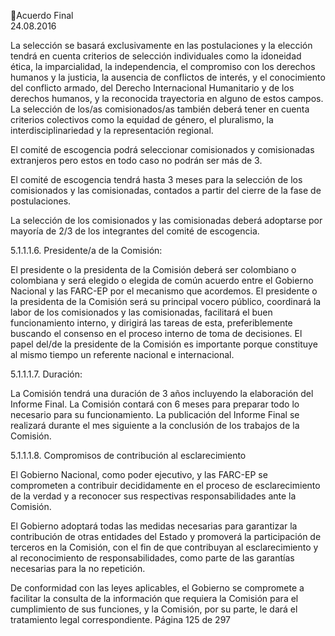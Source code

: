 Acuerdo Final  
24.08.2016  

La  selección  se  basará  exclusivamente  en  las  postulaciones  y  la  elección  tendrá  en  cuenta  criterios  de 
selección individuales como la idoneidad ética, la imparcialidad, la independencia, el compromiso con los 
derechos  humanos  y  la  justicia,  la  ausencia  de  conflictos  de  interés,  y  el  conocimiento  del  conflicto 
armado, del Derecho Internacional Humanitario y de los derechos humanos, y la reconocida trayectoria 
en  alguno  de  estos  campos.  La  selección  de  los/as  comisionados/as  también  deberá  tener  en  cuenta 
criterios colectivos como la equidad de género, el pluralismo, la interdisciplinariedad y la representación 
regional. 
 
El comité de escogencia podrá seleccionar comisionados y comisionadas extranjeros pero estos en todo 
caso no podrán ser más de 3. 
 
El comité de escogencia tendrá hasta 3 meses para la selección de los comisionados y las comisionadas, 
contados a partir del cierre de la fase de postulaciones. 
 
La  selección  de  los  comisionados  y  las  comisionadas  deberá  adoptarse  por  mayoría  de  2/3  de  los 
integrantes del comité de escogencia.  
 
5.1.1.1.6. Presidente/a de la Comisión: 
 
El presidente o la presidenta de la Comisión deberá ser colombiano o colombiana y será elegido o elegida 
de  común  acuerdo  entre  el  Gobierno  Nacional  y  las  FARC-EP  por  el  mecanismo  que  acordemos.  El 
presidente  o  la  presidenta  de  la  Comisión  será  su  principal  vocero  público,  coordinará  la  labor  de  los 
comisionados y las comisionadas, facilitará el buen funcionamiento interno, y dirigirá las tareas de esta, 
preferiblemente buscando el consenso en el proceso interno de toma de decisiones. El papel del/de la 
presidente  de  la  Comisión  es  importante  porque  constituye  al  mismo  tiempo  un  referente  nacional  e 
internacional. 
 
5.1.1.1.7. Duración: 
 
La  Comisión  tendrá  una  duración  de  3  años  incluyendo  la  elaboración  del  Informe  Final.  La  Comisión 
contará con 6 meses para preparar todo lo necesario para su funcionamiento. La publicación del Informe 
Final se realizará durante el mes siguiente a la conclusión de los trabajos de la Comisión. 
 
5.1.1.1.8. Compromisos de contribución al esclarecimiento 
 
El Gobierno Nacional, como poder ejecutivo, y las FARC-EP se comprometen a contribuir decididamente 
en el proceso de esclarecimiento de la verdad y a reconocer sus respectivas responsabilidades ante la 
Comisión.  
 
El Gobierno adoptará todas las medidas necesarias para garantizar la contribución de otras entidades del 
Estado  y  promoverá  la  participación  de  terceros  en  la  Comisión,  con  el  fin  de  que  contribuyan  al 
esclarecimiento y al reconocimiento de responsabilidades, como parte de las garantías necesarias para la 
no repetición.  
 
De  conformidad  con  las  leyes  aplicables,  el  Gobierno  se  compromete  a  facilitar  la  consulta  de  la 
información que requiera la Comisión para el cumplimiento de sus funciones, y la Comisión, por su parte, 
le dará el tratamiento legal correspondiente. 
Página 125 de 297 
 

